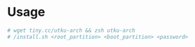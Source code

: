 # Usage
```bash
# wget tiny.cc/utku-arch && zsh utku-arch
# /install.sh <root_partition> <boot_partition> <password>
```